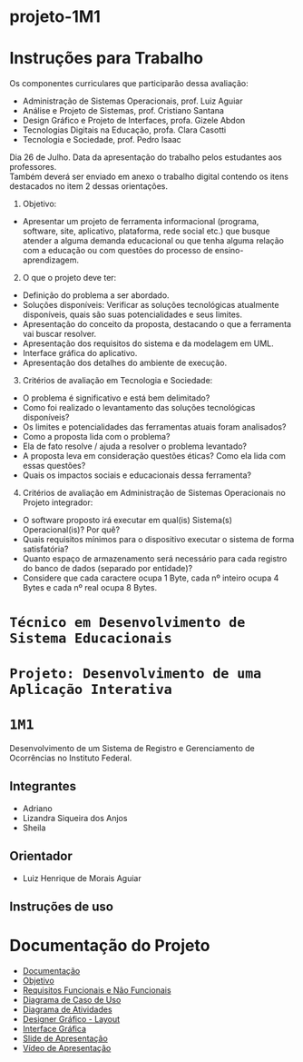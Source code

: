 # projeto-1M1

<h1>Instruções para Trabalho</h1>
<p>
Os componentes curriculares que participarão dessa avaliação:<br>
  
- Administração de Sistemas Operacionais, prof. Luiz Aguiar<br>
- Análise e Projeto de Sistemas, prof. Cristiano Santana<br>
- Design Gráfico e Projeto de Interfaces, profa. Gizele Abdon<br>
- Tecnologias Digitais na Educação, profa. Clara Casotti<br>
- Tecnologia e Sociedade, prof. Pedro Isaac<br>

Dia 26 de Julho. Data da apresentação do trabalho pelos estudantes aos professores.<br> Também deverá ser enviado em anexo o trabalho digital contendo os itens destacados no item 2 dessas orientações.

1. Objetivo:<br>

- Apresentar um projeto de ferramenta informacional (programa, software, site, aplicativo, plataforma, rede social etc.) que busque atender a alguma demanda educacional ou que tenha alguma relação com a educação ou com questões do processo de ensino-aprendizagem.

2. O que o projeto deve ter:<br>

- Definição do problema a ser abordado.<br>
- Soluções disponíveis: Verificar as soluções tecnológicas atualmente disponíveis, quais são suas potencialidades e seus limites.<br>
- Apresentação do conceito da proposta, destacando o que a ferramenta vai buscar resolver.<br>
- Apresentação dos requisitos do sistema e da modelagem em UML.<br>
- Interface gráfica do aplicativo.<br>
- Apresentação dos detalhes do ambiente de execução.<br>

3. Critérios de avaliação em Tecnologia e Sociedade:<br>

- O problema é significativo e está bem delimitado?<br>
- Como foi realizado o levantamento das soluções tecnológicas disponíveis?<br>
- Os limites e potencialidades das ferramentas atuais foram analisados?<br>
- Como a proposta lida com o problema?<br>
- Ela de fato resolve / ajuda a resolver o problema levantado?<br>
- A proposta leva em consideração questões éticas? Como ela lida com essas questões?<br>
- Quais os impactos sociais e educacionais dessa ferramenta?<br>

4. Critérios de avaliação em Administração de Sistemas Operacionais no Projeto integrador:<br>

- O software proposto irá executar em qual(is) Sistema(s) Operacional(is)? Por quê?
- Quais requisitos mínimos para o dispositivo executar o sistema de forma satisfatória?
- Quanto espaço de armazenamento será necessário para cada registro do banco de dados (separado por entidade)?<br>
- Considere que cada caractere ocupa 1 Byte, cada nº inteiro ocupa 4 Bytes e cada nº real ocupa 8 Bytes.
</p>
  
<h1>
  <code>Técnico em Desenvolvimento de Sistema Educacionais</code><br><br>
  <code>Projeto: Desenvolvimento de uma Aplicação Interativa</code><br><br>
  <code>1M1</code>
</h1>

<p>Desenvolvimento de um Sistema de Registro e Gerenciamento de Ocorrências no Instituto Federal. </p>

<h2>Integrantes</h2>
<ul>
  <li>Adriano</li>
  <li>Lizandra Siqueira dos Anjos</li>
  <li>Sheila</li>
</ul>

<h2>Orientador</h2>
<ul>
  <li>Luiz Henrique de Morais Aguiar</li>
</ul>

<h2>Instruções de uso</h2>

<h1>Documentação do Projeto</h1>
<ul>
  <li><a href="">Documentação</li>
  <li><a href="">Objetivo</li>
  <li><a href="">Requisitos Funcionais e Não Funcionais</li>
  <li><a href="">Diagrama de Caso de Uso</li>
  <li><a href="">Diagrama de Atividades</li>
  <li><a href="">Designer Gráfico - Layout</li>
  <li><a href="">Interface Gráfica</li>
  <li><a href="">Slide de Apresentação</li>
  <li><a href="">Vídeo de Apresentação</li>
<ul>

